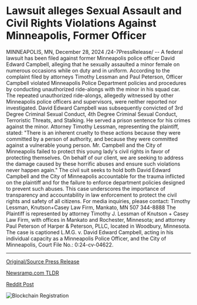 # Lawsuit alleges Sexual Assault and Civil Rights Violations Against Minneapolis, Former Officer

MINNEAPOLIS, MN, December 28, 2024 /24-7PressRelease/ -- A federal lawsuit has been filed against former Minneapolis police officer David Edward Campbell, alleging that he sexually assaulted a minor female on numerous occasions while on duty and in uniform. According to the complaint filed by attorneys Timothy Lessman and Paul Peterson, Officer Campbell violated Minneapolis Police Department policies and procedures by conducting unauthorized ride-alongs with the minor in his squad car. The repeated unauthorized ride-alongs, allegedly witnessed by other Minneapolis police officers and supervisors, were neither reported nor investigated.  David Edward Campbell was subsequently convicted of 3rd Degree Criminal Sexual Conduct, 4th Degree Criminal Sexual Conduct, Terroristic Threats, and Stalking. He served a prison sentence for his crimes against the minor.  Attorney Timothy Lessman, representing the plaintiff, stated: "There is an inherent cruelty to these actions because they were committed by a person of authority, and because they were committed against a vulnerable young person. Mr. Campbell and the City of Minneapolis failed to protect this young lady's civil rights in favor of protecting themselves. On behalf of our client, we are seeking to address the damage caused by these horrific abuses and ensure such violations never happen again."  The civil suit seeks to hold both David Edward Campbell and the City of Minneapolis accountable for the trauma inflicted on the plaintiff and for the failure to enforce department policies designed to prevent such abuses.  This case underscores the importance of transparency and accountability in law enforcement to protect the civil rights and safety of all citizens.  For media inquiries, please contact: Timothy Lessman, Knutson+Casey Law Firm, Mankato, MN 507 344-8888  The Plaintiff is represented by attorney Timothy J. Lessman of Knutson + Casey Law Firm, with offices in Mankato and Rochester, Minnesota; and attorney Paul Peterson of Harper & Peterson, PLLC, located in Woodbury, Minnesota. The case is captioned L.M.G. v. David Edward Campbell, acting in his individual capacity as a Minneapolis Police Officer, and the City of Minneapolis, Court File No.: 0:24-cv-04622. 

---

[Original/Source Press Release](https://www.24-7pressrelease.com/press-release/517443/lawsuit-alleges-sexual-assault-and-civil-rights-violations-against-minneapolis-former-officer)
                    

[Newsramp.com TLDR](https://newsramp.com/curated-news/federal-lawsuit-filed-against-former-minneapolis-police-officer-for-sexual-assault/5dc1f9295948f4a1aee349e8cfd300f0) 

 



[Reddit Post](https://www.reddit.com/r/newsramp/comments/1ho1ac9/federal_lawsuit_filed_against_former_minneapolis/) 



![Blockchain Registration](https://cdn.newsramp.app/24-7PressRelease/qrcode/2412/28/jokeXkrN.webp)